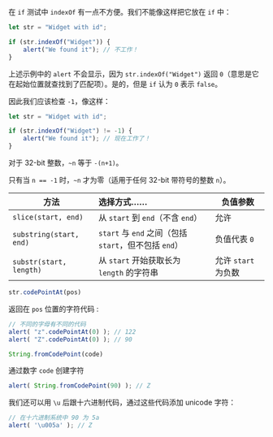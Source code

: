 在 `if` 测试中 `indexOf` 有一点不方便。我们不能像这样把它放在 `if` 中：

```javascript
let str = "Widget with id";

if (str.indexOf("Widget")) {
    alert("We found it"); // 不工作！
}
```

上述示例中的 `alert` 不会显示，因为 `str.indexOf("Widget")` 返回 `0`（意思是它在起始位置就查找到了匹配项）。是的，但是 `if` 认为 `0` 表示 `false`。

因此我们应该检查 `-1`，像这样：

```javascript
let str = "Widget with id";

if (str.indexOf("Widget") != -1) {
    alert("We found it"); // 现在工作了！
}
```



对于 32-bit 整数，`~n` 等于 `-(n+1)`。

只有当 `n == -1` 时，`~n` 才为零（适用于任何 32-bit 带符号的整数 `n`）。



| 方法                    | 选择方式……                                            | 负值参数            |
| ----------------------- | :---------------------------------------------------- | ------------------- |
| `slice(start, end)`     | 从 `start` 到 `end`（不含 `end`）                     | 允许                |
| `substring(start, end)` | `start` 与 `end` 之间（包括 `start`，但不包括 `end`） | 负值代表 `0`        |
| `substr(start, length)` | 从 `start` 开始获取长为 `length` 的字符串             | 允许 `start` 为负数 |



```javascript
str.codePointAt(pos)
```

返回在 `pos` 位置的字符代码 :

```javascript
// 不同的字母有不同的代码
alert( "z".codePointAt(0) ); // 122
alert( "Z".codePointAt(0) ); // 90
```



```javascript
String.fromCodePoint(code)
```

通过数字 `code` 创建字符

```javascript
alert( String.fromCodePoint(90) ); // Z
```

我们还可以用 `\u` 后跟十六进制代码，通过这些代码添加 unicode 字符：

```javascript
// 在十六进制系统中 90 为 5a
alert( '\u005a' ); // Z
```